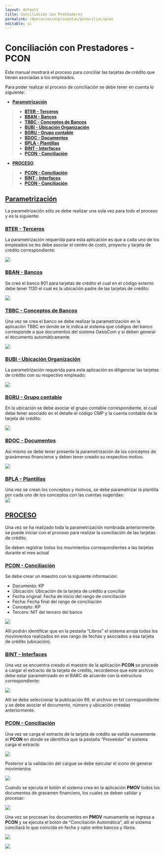 ```yaml
---
layout: default
title: Conciliación con Prestadores  
permalink: /Operacion/erp/cuentas/pconciliac/pcon  
editable: si  
---  
```


# Conciliación con Prestadores - PCON  

Este manual mostrará el proceso para conciliar las tarjetas de crédito que tienen asociadas a los empleados.  

Para poder realizar el proceso de conciliación se debe tener en cuenta lo siguiente:  

* [**Parametrización**](http://docs.oasiscom.com/Operacion/erp/cuentas/pconciliac/pcon#parametrizacion)  
>+ [**BTER - Terceros**](http://docs.oasiscom.com/Operacion/erp/cuentas/pconciliac/pcon#bter---terceros)  
>+ [**BBAN - Bancos**](http://docs.oasiscom.com/Operacion/erp/cuentas/pconciliac/pcon#bban---bancos)  
>+ [**TBBC - Conceptos de Bancos**](http://docs.oasiscom.com/Operacion/erp/cuentas/pconciliac/pcon#tbbc---conceptos-de-bancos)  
>+ [**BUBI - Ubicación Organización**](http://docs.oasiscom.com/Operacion/erp/cuentas/pconciliac/pcon#bubi---ubicación-organización)  
>+ [**BGRU - Grupo contable**](http://docs.oasiscom.com/Operacion/erp/cuentas/pconciliac/pconbgru---grupo-contable)  
>+ [**BDOC - Documentos**](http://docs.oasiscom.com/Operacion/erp/cuentas/pconciliac/pconbdoc---documentos)  
>+ [**BPLA - Plantillas**](http://docs.oasiscom.com/Operacion/erp/cuentas/pconciliac/pconbpla---plantillas)  
>+ [**BINT - Interfaces**](http://docs.oasiscom.com/Operacion/erp/cuentas/pconciliac/pcon#bint---interfaces)  
>+ [**PCON - Conciliación**](http://docs.oasiscom.com/Operacion/erp/cuentas/pconciliac/pconpcon---conciliación)


* [**PROCESO**](http://docs.oasiscom.com/Operacion/erp/cuentas/pconciliac/pcon#proceso)  
>+ [**PCON - Conciliación**](http://docs.oasiscom.com/Operacion/erp/cuentas/pconciliac/pcon#pcon---conciliación)  
>+ [**BINT - Interfaces**](http://docs.oasiscom.com/Operacion/erp/cuentas/pconciliac/pcon#bint---interfaces)  
>+ [**PCON - Conciliación**](http://docs.oasiscom.com/Operacion/erp/cuentas/pconciliac/pconpcon---conciliación)  



## [**Parametrización**](http://docs.oasiscom.com/Operacion/erp/cuentas/pconciliac/pcon#parametrizacion)  

La parametrización sólo se debe realizar una sola vez para todo el proceso y es la siguiente:  

### [**BTER - Terceros**](http://docs.oasiscom.com/Operacion/erp/cuentas/pconciliac/pcon#bter---terceros)  
La parametrización requerida para esta aplicación es que a cada uno de los empleados se les debe asociar el centro de costo, proyecto y tarjeta de crédito correspondiente:   

 ![](bter1.png)  



### [**BBAN - Bancos**](http://docs.oasiscom.com/Operacion/erp/cuentas/pconciliac/pcon#bban---bancos)  
Se creó el banco 801 para tarjetas de crédito el cual en el código externo debe tener 1130 el cual es la ubicación padre de las tarjetas de crédito:  

 ![](bban1.png)  

### [**TBBC - Conceptos de Bancos**](http://docs.oasiscom.com/Operacion/erp/cuentas/pconciliac/pcon#tbbc---conceptos-de-bancos)  
Una vez se crea el banco se debe realizar la parametrización en la aplicación TBBC en donde se le indica al sistema que códigos del banco corresponde a que documentos del sistema OasisCom y si deben generar el documento automáticamente.  
 
  ![](tbbc2.png)  

### [**BUBI - Ubicación Organización**](http://docs.oasiscom.com/Operacion/erp/cuentas/pconciliac/pcon#bubi---ubicación-organización)  
La parametrización requerida para esta aplicación es diligenciar las tarjetas de crédito con su respectivo empleado:  

  ![](bubi.png)  

### [**BGRU - Grupo contable**](http://docs.oasiscom.com/Operacion/erp/cuentas/pconciliac/pconbgru---grupo-contable)  
En la ubicación se debe asociar el grupo contable correspondiente, el cual debe tener asociado en el detalle el código CMP y la cuenta contable de la tarjeta de crédito:  
  
   ![](bgru1.png)  
### [**BDOC - Documentos**](http://docs.oasiscom.com/Operacion/erp/cuentas/pconciliac/pconbdoc---documentos)  
Así mismo se debe tener presente la parametrización de los conceptos de gravámenes financieros y deben tener creado su respectivo motivo.  

 ![](bdoc.png)  

### [**BPLA - Plantillas**](http://docs.oasiscom.com/Operacion/erp/cuentas/pconciliac/pconbpla---plantillas)  
Una vez se crean los conceptos y motivos, se debe parametrizar la plantilla por cada uno de los conceptos con las cuentas sugeridas:  
  ![](bpla.png)  



## [**PROCESO**](http://docs.oasiscom.com/Operacion/erp/cuentas/pconciliac/pcon#proceso)  

Una vez se ha realizado toda la parametrización nombrada anteriormente se puede iniciar con el proceso para realizar la conciliación de las tarjetas de crédito.  

Se deben registrar todos los movimientos correspondientes a las tarjetas durante el mes actual  

### [**PCON - Conciliación**](http://docs.oasiscom.com/Operacion/erp/cuentas/pconciliac/pcon#pcon---conciliación)  


Se debe crear un maestro con la siguiente información:  
-	Documento: KP   
-	Ubicación: Ubicación de la tarjeta de crédito a conciliar  
-	Fecha original: Fecha de inicio del rango de conciliación  
-	Fecha: Fecha final del rango de conciliación  
-	Concepto: KP  
-	Tercero: NIT del tercero del banco  

 ![](pcon2.png)  

Allí podrán identificar que en la pestaña “Libros” el sistema arroja todos los movimientos realizados en ese rango de fechas y asociados a esa tarjeta de crédito (ubicación).   



### [**BINT - Interfaces**](http://docs.oasiscom.com/Operacion/erp/cuentas/pconciliac/pcon#bint---interfaces)  


Una vez se encuentra creado el maestro de la aplicación **PCON** se procede a cargar el extracto de la tarjeta de crédito, recordemos que este archivo debe estar parametrizado en el BARC de acuerdo con la estructura correspondiente:  

  ![](bint1.png)  

Allí se debe seleccionar la publicación 99, el archivo en txt correspondiente y se debe asociar el documento, número y ubicación creadas anteriormente.  

### [**PCON - Conciliación**](http://docs.oasiscom.com/Operacion/erp/cuentas/pconciliac/pconpcon---conciliación)   


Una vez se carga el extracto de la tarjeta de crédito se valida nuevamente el **PCON** en donde se identifica que la pestaña “Proveedor” el sistema carga el extracto  


  ![](pcon3.png)  

Posterior a la validación del cargue se debe ejecutar el icono de generar movimientos  

  ![](pcon4.png)  

Cuando se ejecuta el botón el sistema crea en la aplicación **PMOV** todos los documentos de gravamen financiero, los cuales se deben validar y procesar:  


  ![](pmov1.png)  

Una vez se procesan los documentos en **PMOV** nuevamente se ingresa a **PCON** y se ejecuta el botón de “Conciliación Automática”, allí el sistema conciliará lo que coincida en fecha y valor entre bancos y libros.  


![](tcon1.png)  

![](tcon2.png)  
